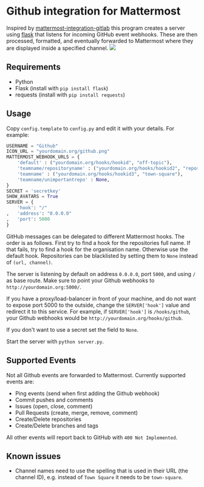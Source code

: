 # Github integration for Mattermost

Inspired by [mattermost-integration-gitlab](https://github.com/NotSqrt/mattermost-integration-gitlab) this program creates a server using [flask](https://github.com/mitsuhiko/flask) that listens for incoming GitHub event webhooks. These are then processed, formatted, and eventually forwarded to Mattermost where they are displayed inside a specified channel.
![](preview.png)

## Requirements
- Python
- Flask (install with `pip install flask`)
- requests (install with `pip install requests`)

## Usage
Copy `config.template` to `config.py` and edit it with your details. For example:

```python
USERNAME = "Github"
ICON_URL = "yourdomain.org/github.png"
MATTERMOST_WEBHOOK_URLS = {
    'default' : ("yourdomain.org/hooks/hookid", "off-topic"),
    'teamname/repositoryname' : ("yourdomain.org/hooks/hookid2", "repository-channel-id"),
    'teamname' : ("yourdomain.org/hooks/hookid3", "town-square"),
    'teamname/unimportantrepo' : None,
}
SECRET = 'secretkey'
SHOW_AVATARS = True
SERVER = {
    'hook': "/"
,   'address': "0.0.0.0"
,   'port': 5000
}
```

GitHub messages can be delegated to different Mattermost hooks. The order is as
follows. First try to find a hook for the repositories full name.  If that
fails, try to find a hook for the organisation name. Otherwise use the default
hook. Repositories can be blacklisted by setting them to `None` instead of
`(url, channel)`.

The server is listening by default on address `0.0.0.0`, port `5000`, and
using `/` as base route.
Make sure to point your Github webhooks to `http://yourdomain.org:5000/`.

If you have a proxy/load-balancer in front of your machine, and do not want to
expose port 5000 to the outside, change the `SERVER['hook']` value and redirect it
to this service.
For example, if `SERVER['hook']` is `/hooks/github`, your Github webhooks
would be `http://yourdomain.org/hooks/github`.

If you don't want to use a secret set the field to `None`.

Start the server with `python server.py`.

## Supported Events

Not all Github events are forwarded to Mattermost. Currently supported events are:

* Ping events (send when first adding the Github webhook)
* Commit pushes and comments
* Issues (open, close, comment)
* Pull Requests (create, merge, remove, comment)
* Create/Delete repositories
* Create/Delete branches and tags

All other events will report back to GitHub with `400 Not Implemented`.

## Known issues

- Channel names need to use the spelling that is used in their URL (the channel ID), e.g. instead
of `Town Square` it needs to be `town-square`.
